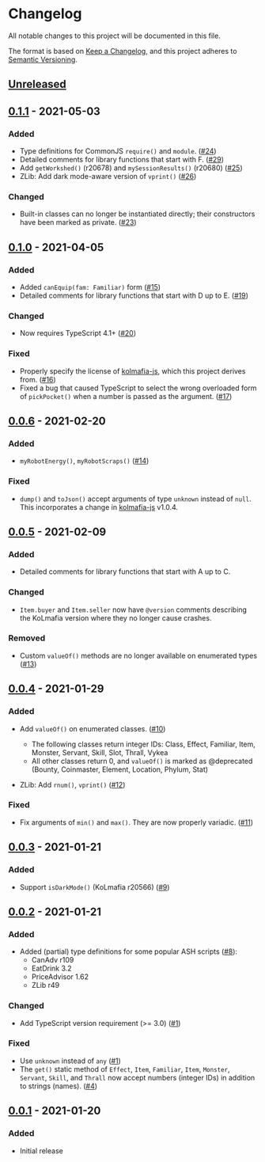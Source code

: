 # Changelog

All notable changes to this project will be documented in this file.

The format is based on [Keep a Changelog](https://keepachangelog.com/en/1.0.0/),
and this project adheres to [Semantic Versioning](https://semver.org/spec/v2.0.0.html).

<!--
List of sections:
- Added: for new features.
- Changed: for changes in existing functionality.
- Deprecated: for soon-to-be removed features.
- Removed: for now removed features.
- Fixed: for any bug fixes.
- Security: in case of vulnerabilities.
-->

## [Unreleased]

## [0.1.1] - 2021-05-03

### Added

- Type definitions for CommonJS `require()` and `module`. ([#24])
- Detailed comments for library functions that start with F. ([#29])
- Add `getWorkshed()` (r20678) and `mySessionResults()` (r20680) ([#25])
- ZLib: Add dark mode-aware version of `vprint()` ([#26])

### Changed

- Built-in classes can no longer be instantiated directly; their constructors
  have been marked as private. ([#23])

[#23]: https://github.com/pastelmind/kolmafia-types/pull/23
[#24]: https://github.com/pastelmind/kolmafia-types/pull/24
[#25]: https://github.com/pastelmind/kolmafia-types/pull/25
[#26]: https://github.com/pastelmind/kolmafia-types/pull/26
[#29]: https://github.com/pastelmind/kolmafia-types/pull/29

## [0.1.0] - 2021-04-05

### Added

- Added `canEquip(fam: Familiar)` form ([#15])
- Detailed comments for library functions that start with D up to E. ([#19])

### Changed

- Now requires TypeScript 4.1+ ([#20])

### Fixed

- Properly specify the license of [kolmafia-js], which this project derives
  from. ([#16])
- Fixed a bug that caused TypeScript to select the wrong overloaded form of
  `pickPocket()` when a number is passed as the argument. ([#17])

[#15]: https://github.com/pastelmind/kolmafia-types/pull/15
[#16]: https://github.com/pastelmind/kolmafia-types/pull/16
[#17]: https://github.com/pastelmind/kolmafia-types/pull/17
[#19]: https://github.com/pastelmind/kolmafia-types/pull/19
[#20]: https://github.com/pastelmind/kolmafia-types/pull/20

## [0.0.6] - 2021-02-20

### Added

- `myRobotEnergy()`, `myRobotScraps()` ([#14])

### Fixed

- `dump()` and `toJson()` accept arguments of type `unknown` instead of `null`.
  This incorporates a change in [kolmafia-js] v1.0.4.

[#14]: https://github.com/pastelmind/kolmafia-types/pull/14

## [0.0.5] - 2021-02-09

### Added

- Detailed comments for library functions that start with A up to C.

### Changed

- `Item.buyer` and `Item.seller` now have `@version` comments describing the
  KoLmafia version where they no longer cause crashes.

### Removed

- Custom `valueOf()` methods are no longer available on enumerated types ([#13])

[#13]: https://github.com/pastelmind/kolmafia-types/pull/13

## [0.0.4] - 2021-01-29

### Added

- Add `valueOf()` on enumerated classes. ([#10])

  - The following classes return integer IDs:
    Class, Effect, Familiar, Item, Monster, Servant, Skill, Slot, Thrall, Vykea
  - All other classes return 0, and `valueOf()` is marked as @deprecated
    (Bounty, Coinmaster, Element, Location, Phylum, Stat)

- ZLib: Add `rnum()`, `vprint()` ([#12])

### Fixed

- Fix arguments of `min()` and `max()`. They are now properly variadic. ([#11])

[#10]: https://github.com/pastelmind/kolmafia-types/pull/10
[#11]: https://github.com/pastelmind/kolmafia-types/pull/11
[#12]: https://github.com/pastelmind/kolmafia-types/pull/12

## [0.0.3] - 2021-01-21

### Added

- Support `isDarkMode()` (KoLmafia r20566) ([#9])

[#9]: https://github.com/pastelmind/kolmafia-types/pull/9

## [0.0.2] - 2021-01-21

### Added

- Added (partial) type definitions for some popular ASH scripts ([#8]):
  - CanAdv r109
  - EatDrink 3.2
  - PriceAdvisor 1.62
  - ZLib r49

### Changed

- Add TypeScript version requirement (>= 3.0) ([#1])

### Fixed

- Use `unknown` instead of `any` ([#1])
- The `get()` static method of `Effect`, `Item`, `Familiar`, `Item`, `Monster`,
  `Servant`, `Skill`, and `Thrall` now accept numbers (integer IDs) in addition
  to strings (names). ([#4])

[#1]: https://github.com/pastelmind/kolmafia-types/pull/1
[#4]: https://github.com/pastelmind/kolmafia-types/pull/4
[#8]: https://github.com/pastelmind/kolmafia-types/pull/8

## [0.0.1] - 2021-01-20

### Added

- Initial release

[unreleased]: https://github.com/pastelmind/kolmafia-types/compare/v0.1.1...HEAD
[0.1.1]: https://github.com/pastelmind/kolmafia-types/compare/v0.1.0...v0.1.1
[0.1.0]: https://github.com/pastelmind/kolmafia-types/compare/v0.0.6...v0.1.0
[0.0.6]: https://github.com/pastelmind/kolmafia-types/compare/v0.0.5...v0.0.6
[0.0.5]: https://github.com/pastelmind/kolmafia-types/compare/v0.0.4...v0.0.5
[0.0.4]: https://github.com/pastelmind/kolmafia-types/compare/v0.0.3...v0.0.4
[0.0.3]: https://github.com/pastelmind/kolmafia-types/compare/v0.0.2...v0.0.3
[0.0.2]: https://github.com/pastelmind/kolmafia-types/compare/v0.0.1...v0.0.2
[0.0.1]: https://github.com/pastelmind/kolmafia-types/releases/tag/v0.0.1
[kolmafia-js]: https://github.com/Loathing-Associates-Scripting-Society/kolmafia-js

